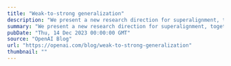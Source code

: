 ```yaml
---
title: "Weak-to-strong generalization"
description: "We present a new research direction for superalignment, together with promising initial results: can we leverage the generalization properties of deep learning to control strong models with weak supervisors?"
summary: "We present a new research direction for superalignment, together with promising initial results: can we leverage the generalization properties of deep learning to control strong models with weak supervisors?"
pubDate: "Thu, 14 Dec 2023 00:00:00 GMT"
source: "OpenAI Blog"
url: "https://openai.com/blog/weak-to-strong-generalization"
thumbnail: ""
---
```


